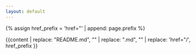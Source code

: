 ```yaml
---
layout: default
---
```


<script>
    document.getElementsByClassName('site-title')[0].innerHTML = "<img src='/assets/sqlflow-logo.svg' style='height: 30px' />"
</script>

<style>
a {color: #1BA2FF}
</style>

{% assign href_prefix = 'href="' | append: page.prefix %}

{{content | replace: "README.md", "" | replace: ".md", "" | replace: 'href="/', href_prefix }}

